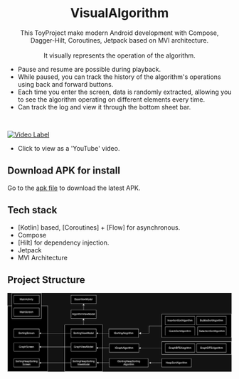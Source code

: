 <h1 align="center">VisualAlgorithm</h1>

<p align="center">  
 This ToyProject make modern Android development with Compose, Dagger-Hilt, Coroutines, Jetpack based on MVI architecture.
</br>
</br>
It visually represents the operation of the algorithm. 
<ul>
<li>Pause and resume are possible during playback.</li>
<li>While paused, you can track the history of the algorithm's operations using back and forward buttons.</li>
<li>Each time you enter the screen, data is randomly extracted, allowing you to see the algorithm operating on different elements every time.</li>
 <li>Can track the log and view it through the bottom sheet bar.</li>
 </ul>
</br>


[![Video Label](http://img.youtube.com/vi/ZxufS2Q7xuc/0.jpg)](https://youtu.be/ZxufS2Q7xuc)
- Click to view as a 'YouTube' video.  

    
## Download APK for install
Go to the [apk file](https://www.dropbox.com/scl/fi/3oiwv4bqplpshzwnjzr6a/visual-algorithm-app-debug.apk?rlkey=4ejuzpj2d2yhgte8oztobf41b&dl=0) to download the latest APK.


## Tech stack
- [Kotlin] based, [Coroutines] + [Flow]  for asynchronous.
- Compose
- [Hilt] for dependency injection.
- Jetpack
- MVI Architecture

## Project Structure
![Alt text](https://github.com/CodingBot000/VisualAlgorithm/blob/main/VisualAlgorithm.drawio.png)
